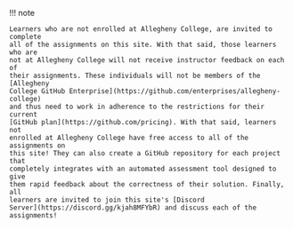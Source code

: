 !!! note

    Learners who are not enrolled at Allegheny College, are invited to complete
    all of the assignments on this site. With that said, those learners who are
    not at Allegheny College will not receive instructor feedback on each of
    their assignments. These individuals will not be members of the [Allegheny
    College GitHub Enterprise](https://github.com/enterprises/allegheny-college)
    and thus need to work in adherence to the restrictions for their current
    [GitHub plan](https://github.com/pricing). With that said, learners not
    enrolled at Allegheny College have free access to all of the assignments on
    this site! They can also create a GitHub repository for each project that
    completely integrates with an automated assessment tool designed to give
    them rapid feedback about the correctness of their solution. Finally, all
    learners are invited to join this site's [Discord
    Server](https://discord.gg/kjah8MFYbR) and discuss each of the assignments!

